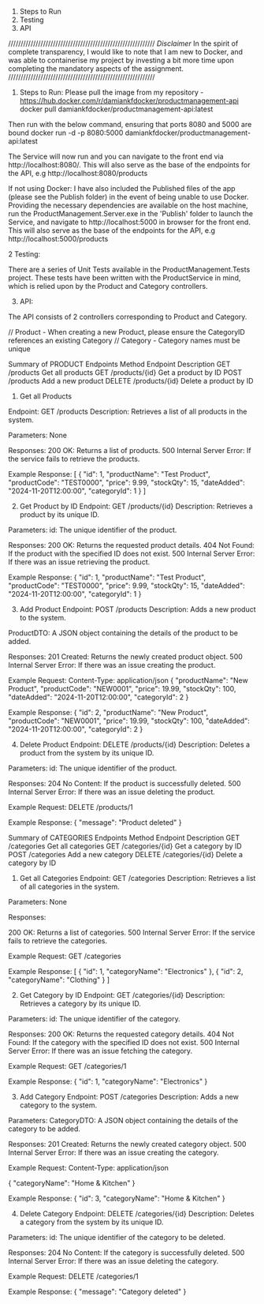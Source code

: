 
1. Steps to Run
2. Testing
3. API

///////////////////////////////////////////////////////////
*Disclaimer* In the spirit of complete transparency, I would like to note that I am new to Docker, and was able to containerise my project by investing a bit more time upon completing the mandatory aspects of the assignment.
///////////////////////////////////////////////////////////

1. Steps to Run:
Please pull the image from my repository - https://hub.docker.com/r/damiankfdocker/productmanagement-api
docker pull damiankfdocker/productmanagement-api:latest

Then run with the below command, ensuring that ports 8080 and 5000 are bound
docker run -d -p 8080:5000 damiankfdocker/productmanagement-api:latest

The Service will now run and you can navigate to the front end via http://localhost:8080/. This will also serve as the base of the endpoints for the API, e.g http://localhost:8080/products


If not using Docker:
I have also included the Published files of the app (please see the Publish folder) in the event of being unable to use Docker. 
Providing the necessary dependencies are available on the host machine, run the ProductManagement.Server.exe in the 'Publish' folder to launch the Service, and navigate to http://localhost:5000 in browser for the front end. This will also serve as the base of the endpoints for the API, e.g http://localhost:5000/products




2 Testing:

There are a series of Unit Tests available in the ProductManagement.Tests project. 
These tests have been written with the ProductService in mind, which is relied upon by the Product and Category controllers.



3. API:

The API consists of 2 controllers corresponding to Product and Category.

// Product - When creating a new Product, please ensure the CategoryID references an existing Category
// Category - Category names must be unique

Summary of PRODUCT Endpoints
Method	Endpoint	Description
GET	/products	Get all products
GET	/products/{id}	Get a product by ID
POST	/products	Add a new product
DELETE	/products/{id}	Delete a product by ID



1. Get all Products

Endpoint: GET /products
Description: Retrieves a list of all products in the system.

Parameters: None

Responses:
200 OK: Returns a list of products.
500 Internal Server Error: If the service fails to retrieve the products.

Example Response:
[
  {
    "id": 1,
    "productName": "Test Product",
    "productCode": "TEST0000",
    "price": 9.99,
    "stockQty": 15,
    "dateAdded": "2024-11-20T12:00:00",
    "categoryId": 1
  }
]




2. Get Product by ID
Endpoint: GET /products/{id}
Description: Retrieves a product by its unique ID.

Parameters:
id: The unique identifier of the product.

Responses:
200 OK: Returns the requested product details.
404 Not Found: If the product with the specified ID does not exist.
500 Internal Server Error: If there was an issue retrieving the product.

Example Response:
{
  "id": 1,
  "productName": "Test Product",
  "productCode": "TEST0000",
  "price": 9.99,
  "stockQty": 15,
  "dateAdded": "2024-11-20T12:00:00",
  "categoryId": 1
}




3. Add Product
Endpoint: POST /products
Description: Adds a new product to the system.

ProductDTO: A JSON object containing the details of the product to be added.

Responses:
201 Created: Returns the newly created product object.
500 Internal Server Error: If there was an issue creating the product.

Example Request:
Content-Type: application/json
{
  "productName": "New Product",
  "productCode": "NEW0001",
  "price": 19.99,
  "stockQty": 100,
  "dateAdded": "2024-11-20T12:00:00",
  "categoryId": 2
}

Example Response:
{
  "id": 2,
  "productName": "New Product",
  "productCode": "NEW0001",
  "price": 19.99,
  "stockQty": 100,
  "dateAdded": "2024-11-20T12:00:00",
  "categoryId": 2
}




4. Delete Product
Endpoint: DELETE /products/{id}
Description: Deletes a product from the system by its unique ID.

Parameters:
id: The unique identifier of the product.

Responses:
204 No Content: If the product is successfully deleted.
500 Internal Server Error: If there was an issue deleting the product.

Example Request:
DELETE /products/1

Example Response:
{
  "message": "Product deleted"
}




Summary of CATEGORIES Endpoints
Method	Endpoint	Description
GET	/categories	Get all categories
GET	/categories/{id}	Get a category by ID
POST	/categories	Add a new category
DELETE	/categories/{id}	Delete a category by ID

1. Get all Categories
Endpoint: GET /categories
Description: Retrieves a list of all categories in the system.

Parameters: None

Responses:

200 OK: Returns a list of categories.
500 Internal Server Error: If the service fails to retrieve the categories.

Example Request:
GET /categories

Example Response:
[
  {
    "id": 1,
    "categoryName": "Electronics"
  },
  {
    "id": 2,
    "categoryName": "Clothing"
  }
]




2. Get Category by ID
Endpoint: GET /categories/{id}
Description: Retrieves a category by its unique ID.

Parameters:
id: The unique identifier of the category.

Responses:
200 OK: Returns the requested category details.
404 Not Found: If the category with the specified ID does not exist.
500 Internal Server Error: If there was an issue fetching the category.


Example Request:
GET /categories/1

Example Response:
{
  "id": 1,
  "categoryName": "Electronics"
}




3. Add Category
Endpoint: POST /categories
Description: Adds a new category to the system.

Parameters:
CategoryDTO: A JSON object containing the details of the category to be added.

Responses:
201 Created: Returns the newly created category object.
500 Internal Server Error: If there was an issue creating the category.

Example Request:
Content-Type: application/json

{
  "categoryName": "Home & Kitchen"
}

Example Response:
{
  "id": 3,
  "categoryName": "Home & Kitchen"
}




4. Delete Category
Endpoint: DELETE /categories/{id}
Description: Deletes a category from the system by its unique ID.

Parameters:
id: The unique identifier of the category to be deleted.

Responses:
204 No Content: If the category is successfully deleted.
500 Internal Server Error: If there was an issue deleting the category.

Example Request:
DELETE /categories/1

Example Response:
{
  "message": "Category deleted"
}











